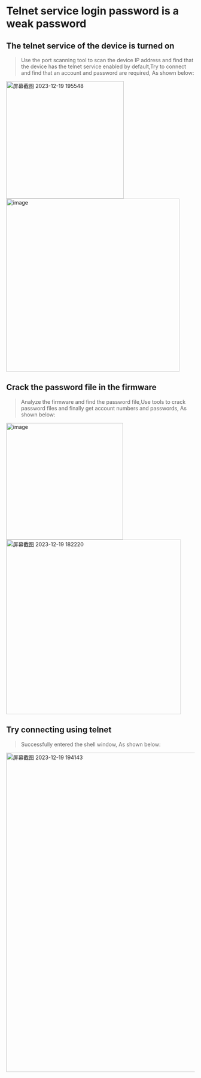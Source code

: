 # Telnet service login password is a weak password

## The telnet service of the device is turned on

> Use the port scanning tool to scan the device IP address and find that the device has the telnet service enabled by default,Try to connect and find that an account and password are required, As shown below:

<img width="314" alt="屏幕截图 2023-12-19 195548" src="https://github.com/cvdyfbwa/Weak-password/assets/150313831/f12480ef-15c7-463e-9118-a146a1ba3cfc">

<img width="463" alt="image" src="https://github.com/cvdyfbwa/Weak-password/assets/150313831/a4f0a45d-a1f1-4acf-9018-071aacdf9ea4">

## Crack the password file in the firmware

> Analyze the firmware and find the password file,Use tools to crack password files and finally get account numbers and passwords, As shown below:

<img width="312" alt="image" src="https://github.com/cvdyfbwa/Weak-password/assets/150313831/c3558045-5a2a-440a-8bc8-0159ef4f76c2">

<img width="467" alt="屏幕截图 2023-12-19 182220" src="https://github.com/cvdyfbwa/Weak-password/assets/150313831/33b4cef3-8e1f-4d18-885c-7905bd7e3f5b">

## Try connecting using telnet

>Successfully entered the shell window, As shown below:

<img width="854" alt="屏幕截图 2023-12-19 194143" src="https://github.com/cvdyfbwa/Weak-password/assets/150313831/548beea5-5de6-4da5-bcc5-05f4b86f3e9f">





